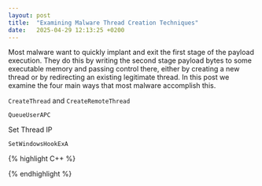 ```yaml
---
layout: post
title:  "Examining Malware Thread Creation Techniques"
date:   2025-04-29 12:13:25 +0200
---
```


Most malware want to quickly implant and exit the first stage of the payload execution. They do this by writing the second stage payload bytes to some executable memory and passing control there, either by creating a new thread or by redirecting an existing legitimate thread. In this post we examine the four main ways that most malware accomplish this.

`CreateThread` and `CreateRemoteThread`

`QueueUserAPC`

Set Thread IP

`SetWindowsHookExA`

{% highlight C++ %}

{% endhighlight %}

